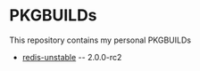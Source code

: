 PKGBUILDs
=========

This repository contains my personal PKGBUILDs

* [redis-unstable](http://code.google.com/p/redis/) -- 2.0.0-rc2
